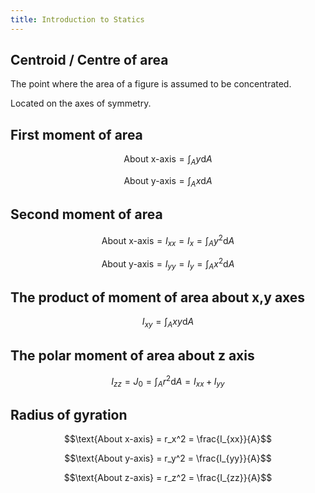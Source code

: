 ```yaml
---
title: Introduction to Statics
---
```


## Centroid / Centre of area

The point where the area of a figure is assumed to be concentrated.

Located on the axes of symmetry.

## First moment of area

```math
\text{About x-axis} = \int_A {y \text{d}A}
```

```math
\text{About y-axis} = \int_A {x \text{d}A}
```

## Second moment of area

```math
\text{About x-axis} = I_{xx} = I_x = \int_A {y^2 \text{d}A}
```

```math
\text{About y-axis} = I_{yy} = I_y = \int_A {x^2 \text{d}A}
```

## The product of moment of area about x,y axes

```math
I_{xy} = \int_A {xy \text{d}A}
```

## The polar moment of area about z axis

```math
I_{zz} = J_0 = \int_A {r^2 \text{d}A} = I_{xx} + I_{yy}
```

## Radius of gyration

```math
\text{About x-axis} = r_x^2 = \frac{I_{xx}}{A}
```

```math
\text{About y-axis} = r_y^2 = \frac{I_{yy}}{A}
```

```math
\text{About z-axis} = r_z^2 = \frac{I_{zz}}{A}
```
